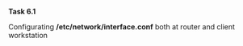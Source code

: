 **Task 6.1**
<br>

Configurating **/etc/network/interface.conf** both at router and client workstation
<br>
<img src="">
